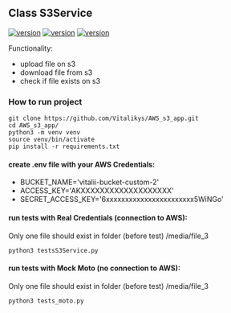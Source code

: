 ## Class S3Service
[![version](https://img.shields.io/badge/python-3.10-green)](https://semver.org)
[![version](https://img.shields.io/badge/boto%5Bs3%5D-1.26.87-green)](https://semver.org)
[![version](https://img.shields.io/badge/unittest-latest-green)](https://semver.org)


Functionality: 
* upload file on s3 
* download file from s3
* check if file exists on s3

### How to run project
```shell
git clone https://github.com/Vitalikys/AWS_s3_app.git
cd AWS_s3_app/
python3 -m venv venv
source venv/bin/activate
pip install -r requirements.txt
```
#### create .env file with your AWS Credentials:
- BUCKET_NAME='vitalii-bucket-custom-2'
- ACCESS_KEY='AKXXXXXXXXXXXXXXXXXXX'
- SECRET_ACCESS_KEY='6xxxxxxxxxxxxxxxxxxxxxxx5WiNGo'



#### run tests with Real  Credentials (connection to AWS):
Only one file should exist in folder (before test) /media/file_3
```shell
python3 testsS3Service.py
```

#### run tests with Mock Moto (no connection to AWS):
Only one file should exist in folder (before test) /media/file_3
```shell
python3 tests_moto.py
```

